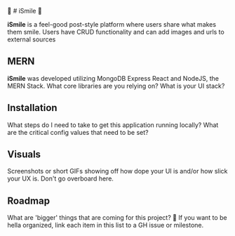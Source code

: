 :star2: # iSmile :star2:

**iSmile** is a feel-good post-style platform where users share what makes them smile. Users have CRUD functionality and can add images and urls to external sources

## MERN

**iSmile** was developed utilizing MongoDB Express React and NodeJS, the MERN Stack.
What core libraries are you relying on?
What is your UI stack?

## Installation

What steps do I need to take to get this application running locally?
What are the critical config values that need to be set?

## Visuals

Screenshots or short GIFs showing off how dope your UI is and/or how slick your UX is. Don't go overboard here.

## Roadmap

What are 'bigger' things that are coming for this project? :eyes: If you want to be hella organized, link each item in this list to a GH issue or milestone.
